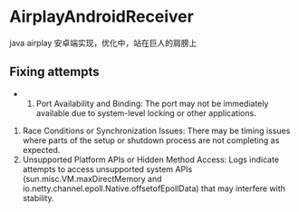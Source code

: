 # AirplayAndroidReceiver
java airplay 安卓端实现，优化中，站在巨人的肩膀上

## Fixing attempts 

* 1. Port Availability and Binding: The port may not be immediately available due to system-level locking or other applications.
1. Race Conditions or Synchronization Issues: There may be timing issues where parts of the setup or shutdown process are not completing as expected.
2. Unsupported Platform APIs or Hidden Method Access: Logs indicate attempts to access unsupported system APIs (sun.misc.VM.maxDirectMemory and io.netty.channel.epoll.Native.offsetofEpollData) that may interfere with stability.

